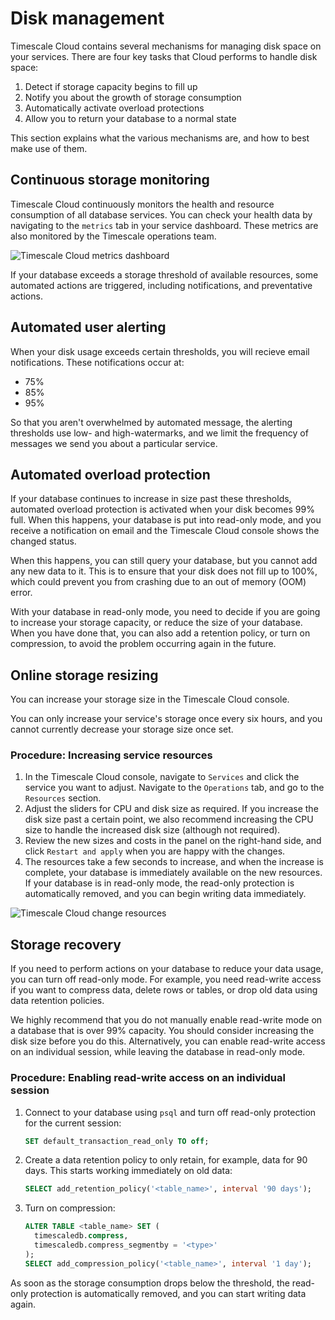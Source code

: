 # Disk management

Timescale Cloud contains several mechanisms for managing disk space on your
services. There are four key tasks that Cloud performs to handle disk space:

1.  Detect if storage capacity begins to fill up
1.  Notify you about the growth of storage consumption
1.  Automatically activate overload protections
1.  Allow you to return your database to a normal state

This section explains what the various mechanisms are, and how to best make use
of them.

## Continuous storage monitoring

Timescale Cloud continuously monitors the health and resource consumption of all
database services. You can check your health data by navigating to the `metrics`
tab in your service dashboard. These metrics are also monitored by the Timescale
operations team.

<img class="main-content__illustration" src="https://s3.amazonaws.com/assets.timescale.com/docs/images/tsc-disk-metrics.png" alt="Timescale Cloud metrics dashboard"/>

If your database exceeds a storage threshold of available resources, some
automated actions are triggered, including notifications, and preventative
actions.

## Automated user alerting

When your disk usage exceeds certain thresholds, you will recieve email
notifications. These notifications occur at:

*   75%
*   85%
*   95%

So that you aren't overwhelmed by automated message, the alerting thresholds use
low- and high-watermarks, and we limit the frequency of messages we send you
about a particular service.

## Automated overload protection

If your database continues to increase in size past these thresholds, automated
overload protection is activated when your disk becomes 99% full. When this
happens, your database is put into read-only mode, and you receive a
notification on email and the Timescale Cloud console shows the changed status.

When this happens, you can still query your database, but you cannot add any new
data to it. This is to ensure that your disk does not fill up to 100%, which
could prevent you from crashing due to an out of memory (OOM) error.

With your database in read-only mode, you need to decide if you are going to
increase your storage capacity, or reduce the size of your database. When you
have done that, you can also add a retention policy, or turn on compression, to
avoid the problem occurring again in the future.

## Online storage resizing

You can increase your storage size in the Timescale Cloud console.

<highlight type="warning">
You can only increase your service's storage once every six hours, and you cannot
currently decrease your storage size once set.
</highlight>

<procedure>

### Procedure: Increasing service resources
1.  In the Timescale Cloud console, navigate to `Services` and click the service
you want to adjust. Navigate to the `Operations` tab, and go to the `Resources`
section.
1.  Adjust the sliders for CPU and disk size as required. If you increase the
disk size past a certain point, we also recommend increasing the CPU size to
handle the increased disk size (although not required).
1.  Review the new sizes and costs in the panel on the right-hand side, and
click `Restart and apply` when you are happy with the changes.
1.  The resources take a few seconds to increase, and when the increase is
complete, your database is immediately available on the new resources. If your
database is in read-only mode, the read-only protection is automatically removed,
and you can begin writing data immediately.

<img class="main-content__illustration" src="https://s3.amazonaws.com/assets.timescale.com/docs/images/tsc-resources-changed.png" alt="Timescale Cloud change resources"/>

</procedure>

## Storage recovery

If you need to perform actions on your database to reduce your data usage, you
can turn off read-only mode. For example, you need read-write access if you want
to compress data, delete rows or tables, or drop old data using data retention
policies.

<highlight type="warning"> We highly recommend that you do not manually enable
read-write mode on a database that is over 99% capacity. You should consider
increasing the disk size before you do this. Alternatively, you can enable
read-write access on an individual session, while leaving the database in
read-only mode. </highlight>

<procedure>

### Procedure: Enabling read-write access on an individual session
1.  Connect to your database using `psql` and turn off read-only protection
    for the current session:
    ```sql
    SET default_transaction_read_only TO off;
    ```
1.  Create a data retention policy to only retain, for example, data for 90
    days. This starts working immediately on old data:
    ```sql
    SELECT add_retention_policy('<table_name>', interval '90 days');
    ```
1.  Turn on compression:
    ```sql
    ALTER TABLE <table_name> SET (
      timescaledb.compress,
      timescaledb.compress_segmentby = '<type>'
    );
    SELECT add_compression_policy('<table_name>', interval '1 day');
    ```

</procedure>
As soon as the storage consumption drops below the threshold, the read-only
protection is automatically removed, and you can start writing data again.
